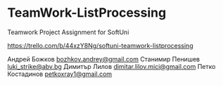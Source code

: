# TeamWork-ListProcessing
Teamwork Project Assignment for SoftUni

https://trello.com/b/44xzY8Ng/softuni-teamwork-listprocessing

Андрей Божков bozhkov.andrey@gmail.com
Станимир Пенишев luki_strike@abv.bg
Димитър Лилов dimitar.lilov.mici@gmail.com
Петко Костадинов petkoxray1@gmail.com
